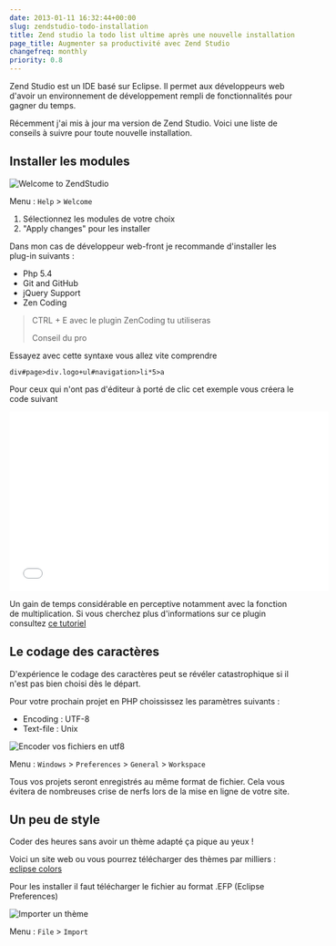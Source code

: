```yaml
---
date: 2013-01-11 16:32:44+00:00
slug: zendstudio-todo-installation
title: Zend studio la todo list ultime après une nouvelle installation
page_title: Augmenter sa productivité avec Zend Studio
changefreq: monthly
priority: 0.8
---
```


Zend Studio est un IDE basé sur Eclipse.
Il permet aux développeurs web d'avoir un environnement de développement rempli de fonctionnalités pour gagner du temps.

Récemment j'ai mis à jour ma version de Zend Studio. Voici une liste de conseils à suivre pour toute nouvelle installation.


## Installer les modules


![Welcome to ZendStudio](blog/legacy/2013/01/welcome.png?raw=true)

Menu :
`Help` > `Welcome`

1. Sélectionnez les modules de votre choix
2. "Apply changes" pour les installer

Dans mon cas de développeur web-front je recommande d'installer les plug-in suivants :

* Php 5.4
* Git and GitHub
* jQuery Support
* Zen Coding


> CTRL + E avec le plugin ZenCoding tu utiliseras
>
> Conseil du pro


Essayez avec cette syntaxe vous allez vite comprendre


    div#page>div.logo+ul#navigation>li*5>a


Pour ceux qui n'ont pas d'éditeur à porté de clic cet exemple vous créera le code suivant

<iframe width="560" height="315" src="//www.youtube.com/embed/M69Pi_74hgE?rel=0" frameborder="0" allowfullscreen></iframe>

Un gain de temps considérable en perceptive notamment avec la fonction de multiplication.
Si vous cherchez plus d'informations sur ce plugin consultez [ce tutoriel]( http://coding.smashingmagazine.com/2009/11/21/zen-coding-a-new-way-to-write-html-code/)


## Le codage des caractères


D'expérience le codage des caractères peut se révéler catastrophique si il n'est pas bien choisi dès le départ.

Pour votre prochain projet en PHP choississez les paramètres suivants :

* Encoding : UTF-8
* Text-file : Unix


![Encoder vos fichiers en utf8](blog/legacy/2013/01/utf8.png?raw=true)

Menu : `Windows` > `Preferences` > `General` > `Workspace`

Tous vos projets seront enregistrés au même format de fichier. Cela vous évitera de nombreuses crise de nerfs lors de la mise en ligne de votre site.


## Un peu de style


Coder des heures sans avoir un thème adapté ça pique au yeux !

Voici un site web ou vous pourrez télécharger des thèmes par milliers : [eclipse colors](http://eclipsecolorthemes.org/)

Pour les installer il faut télécharger le fichier au format .EFP (Eclipse Preferences)

![Importer un thème](blog/legacy/2013/01/import.png?raw=true)

Menu : `File` > `Import`
